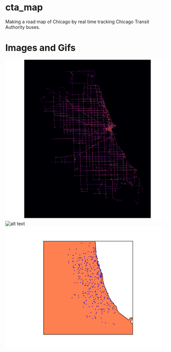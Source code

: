 # cta_map
Making a road map of Chicago by real time tracking Chicago Transit Authority buses.

# Images and Gifs
![alt text](pictures/hm1-3.png)
![alt text](gifs/hm20fps.gif)
![alt text](gifs/basemap_all_20fps.gif)
